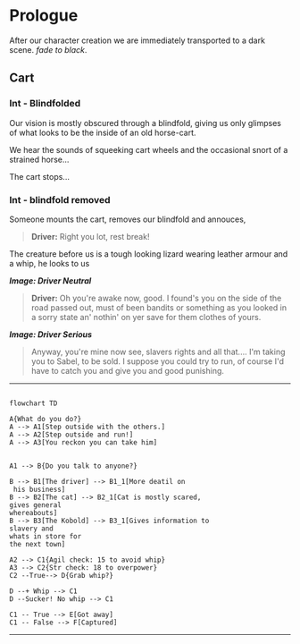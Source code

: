 # Prologue

After our character creation we are immediately transported to a dark scene.
*fade to black*.

## Cart

### Int - Blindfolded

Our vision is mostly obscured through a blindfold, giving us only glimpses of what looks to be the inside of an old horse-cart.

We hear the sounds of squeeking cart wheels and the occasional snort of a strained horse...

The cart stops...

### Int - blindfold removed

Someone mounts the cart, removes our blindfold and annouces,

> __Driver:__ Right you lot, rest break!

The creature before us is a tough looking lizard wearing leather armour and a whip, he looks to us

*__Image: Driver Neutral__*
> __Driver:__ Oh you're awake now, good. I found's you on the side of the road passed out, must of been bandits or something as you looked in a sorry state an' nothin' on yer save for them clothes of yours.

*__Image: Driver Serious__*
> Anyway, you're mine now see, slavers rights and all that.... I'm taking you to Sabel, to be sold. I suppose you could try to run, of course I'd have to catch you and give you and good punishing. 

***

```mermaid

flowchart TD

A{What do you do?} 
A --> A1[Step outside with the others.] 
A --> A2[Step outside and run!] 
A --> A3[You reckon you can take him]


A1 --> B{Do you talk to anyone?}

B --> B1[The driver] --> B1_1[More deatil on
 his business]
B --> B2[The cat] --> B2_1[Cat is mostly scared, 
gives general 
whereabouts]
B --> B3[The Kobold] --> B3_1[Gives information to 
slavery and 
whats in store for 
the next town]

A2 --> C1{Agil check: 15 to avoid whip} 
A3 --> C2{Str check: 18 to overpower}
C2 --True--> D{Grab whip?}

D --+ Whip --> C1
D --Sucker! No whip --> C1

C1 -- True --> E[Got away]
C1 -- False --> F[Captured]

```

***
